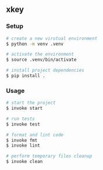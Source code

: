 
## xkey

### Setup

```bash
# create a new virutual environment
$ python -m venv .venv

# activate the environment
$ source .venv/bin/activate

# install project dependencies
$ pip install .
```


### Usage

```bash
# start the project
$ invoke start

# run tests
$ invoke test

# format and lint code
$ invoke fmt 
$ invoke lint

# perform temporary files cleanup
$ invoke clean
```

